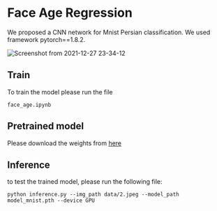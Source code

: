 # Face Age Regression
We proposed a CNN network for Mnist Persian classification. We used framework pytorch==1.8.2.  





   ![Screenshot from 2021-12-27 23-34-12](https://user-images.githubusercontent.com/80582110/147503753-4e3cfc86-a4ae-4e76-bb58-514076965d71.png)

## Train
To train the model please run the file 

`face_age.ipynb`

## Pretrained model
Please download the weights from [here](https://drive.google.com/file/d/1-aiOwRsQnzMWBHd_FAeXqcuD74ccSuoY/view?usp=sharing)  

## Inference
to test the trained model, please run the following file:

`python inference.py --img_path data/2.jpeg --model_path model_mnist.pth --device GPU`
